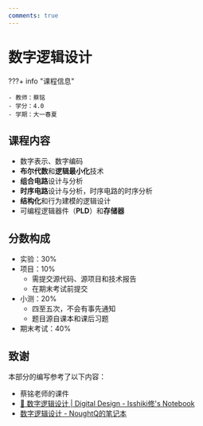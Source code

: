 ```yaml
---
comments: true
---
```


# 数字逻辑设计

???+ info "课程信息"

    - 教师：蔡铭
    - 学分：4.0
    - 学期：大一春夏

## 课程内容

- 数字表示、数字编码
- **布尔代数**和**逻辑最小化**技术
- **组合电路**设计与分析
- **时序电路**设计与分析，时序电路的时序分析
- **结构化**和行为建模的逻辑设计
- 可编程逻辑器件（**PLD**）和**存储器**

## 分数构成

- 实验：30%
- 项目：10%
    - 需提交源代码、源项目和技术报告
    - 在期末考试前提交
- 小测：20%
    - 四至五次，不会有事先通知
    - 题目源自课本和课后习题
- 期末考试：40%

## 致谢

本部分的编写参考了以下内容：

- 蔡铭老师的课件
- [💎 数字逻辑设计 | Digital Design - Isshiki修's Notebook](https://note.isshikih.top/cour_note/D2QD_DigitalDesign/)
- [数字逻辑设计 - NoughtQ的笔记本](https://note.noughtq.top/system/dld/)

